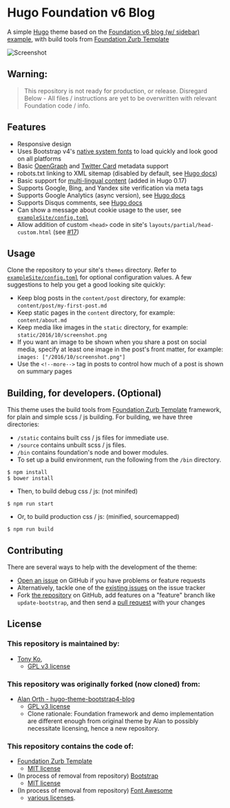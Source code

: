 # Hugo Foundation v6 Blog
A simple [Hugo](https://gohugo.io) theme based on the [Foundation v6 blog (w/ sidebar) example](http://foundation.zurb.com/templates-previews-sites-f6/blog.html), with build tools from [Foundation Zurb Template](https://github.com/zurb/foundation-zurb-template/)

![Screenshot](https://raw.githubusercontent.com/htko89/hugo-theme-foundation6-blog/master/screenshot@2x.png "Screenshot")

## Warning: 
> This repository is not ready for production, or release.
> Disregard Below - All files / instructions are yet to be overwritten with relevant Foundation code / info.

## Features 
* Responsive design
* Uses Bootstrap v4's [native system fonts](http://v4-alpha.getbootstrap.com/content/reboot/#native-font-stack) to load quickly and look good on all platforms
* Basic [OpenGraph](http://ogp.me) and [Twitter Card](https://dev.twitter.com/cards/types) metadata support
* robots.txt linking to XML sitemap (disabled by default, see [Hugo docs](https://gohugo.io/extras/robots-txt/))
* Basic support for [multi-lingual content](https://github.com/spf13/hugo/blob/master/docs/content/content/multilingual.md) (added in Hugo 0.17)
* Supports Google, Bing, and Yandex site verification via meta tags
* Supports Google Analytics (async version), see [Hugo docs](https://gohugo.io/extras/analytics/)
* Supports Disqus comments, see [Hugo docs](https://gohugo.io/extras/comments/)
* Can show a message about cookie usage to the user, see [`exampleSite/config.toml`](https://github.com/htko89/hugo-theme-foundation6-blog/blob/master/exampleSite/config.toml)
* Allow addition of custom `<head>` code in site's `layouts/partial/head-custom.html` (see [#17](https://github.com/alanorth/hugo-theme-bootstrap4-blog/pull/17))

## Usage
Clone the repository to your site's `themes` directory. Refer to [`exampleSite/config.toml`](https://github.com/htko89/hugo-theme-foundation6-blog/blob/master/exampleSite/config.toml) for optional configuration values. A few suggestions to help you get a good looking site quickly:
* Keep blog posts in the `content/post` directory, for example: `content/post/my-first-post.md`
* Keep static pages in the `content` directory, for example: `content/about.md`
* Keep media like images in the `static` directory, for example: `static/2016/10/screenshot.png`
* If you want an image to be shown when you share a post on social media, specify at least one image in the post's front matter, for example: `images: ["/2016/10/screenshot.png"]`
* Use the `<!--more-->` tag in posts to control how much of a post is shown on summary pages

## Building, for developers. (Optional)
This theme uses the build tools from [Foundation Zurb Template](https://github.com/zurb/foundation-zurb-template/) framework, for plain and simple scss / js building. For building, we have three directories:
* `/static` contains built css / js files for immediate use.
* `/source` contains unbuilt scss / js files.
* `/bin` contains foundation's node and bower modules. 
* To set up a build environment, run the following from the `/bin` directory.
```
$ npm install
$ bower install
```
* Then, to build debug css / js: (not minifed)
```
$ npm run start
```
* Or, to build production css / js: (minified, sourcemapped)
```
$ npm run build
```

## Contributing
There are several ways to help with the development of the theme:

* [Open an issue](https://github.com/htko89/hugo-theme-foundation6-blog/issues/new) on GitHub if you have problems or feature requests
* Alternatively, tackle one of the [existing issues](https://github.com/htko89/hugo-theme-foundation6-blog/issues) on the issue tracker
* Fork [the repository](https://github.com/htko89/hugo-theme-foundation6-blog) on GitHub, add features on a "feature" branch like `update-bootstrap`, and then send a [pull request](https://github.com/htko89/hugo-theme-foundation6-blog/compare) with your changes

## License

### This repository is maintained by:
* [Tony Ko](https://github.com/htko89), 
  * [GPL v3 license](https://github.com/htko89/hugo-theme-foundation6-blog/blob/master/LICENSE.txt)

### This repository was originally forked (now cloned) from:
* [Alan Orth - hugo-theme-bootstrap4-blog](https://github.com/alanorth/hugo-theme-bootstrap4-blog/)
  * [GPL v3 license](https://github.com/alanorth/hugo-theme-bootstrap4-blog/blob/master/LICENSE.txt) 
  * Clone rationale: Foundation framework and demo implementation are different enough from original theme by Alan to possibly necessitate licensing, hence a new repository.

### This repository contains the code of:
* [Foundation Zurb Template](https://github.com/zurb/foundation-zurb-template/)
  * [MIT license](https://tldrlegal.com/license/mit-license)
* (In process of removal from repository) [Bootstrap](http://getbootstrap.com/)
  * [MIT license](https://tldrlegal.com/license/mit-license)
* (In process of removal from repository) [Font Awesome](http://fontawesome.io/)
  * [various licenses](http://fontawesome.io/license/).
